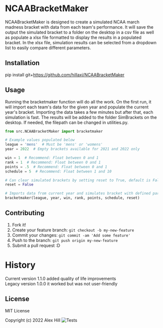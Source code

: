 # NCAABracketMaker
NCAABracketMaker is designed to create a simulated NCAA march madness bracket with data
from each team's performance. It will save the output the simulated bracket to a folder on the desktop in a csv file
as well as populate a xlsx file formatted to display the results in a populated bracket. In the xlsx file, simulation
results can be selected from a dropdown list to easily compare different parameters.

## Installation
pip install git+https://github.com/hillaxj/NCAABracketMaker

## Usage
Running the bracketmaker function will do all the work. On the first run, it will import each team's data for the given
year and populate the current year's bracket. Importing the data takes a few minutes but after that, each simulation
is fast. The results will be added to the folder SimBrackets on the desktop. If needed, the filepath can be changed in
utilities.py.

```Python
from src.NCAABracketMaker import bracketmaker

# Example values populated below
league = 'mens'  # Must be 'mens' or 'womens'
year = 2022  # Empty brackets available for 2021 and 2022 only

win = 1  # Recommend: Float between 0 and 1
rank = 1  # Recommend: Float between 0 and 1
points = .5  # Recommend: Float between 0 and 1
schedule = 5  # Recommend: Float between 1 and 10

# Can clear simulated brackets by setting reset to True, default is False
reset = False

# Imports data from current year and simulates bracket with defined parameters. Open Sim_Bracket.xlsx to see results.
bracketmaker(league, year, win, rank, points, schedule, reset)

```
## Contributing
1. Fork it!
2. Create your feature branch: `git checkout -b my-new-feature`
3. Commit your changes: `git commit -am 'Add some feature'`
4. Push to the branch: `git push origin my-new-feature`
5. Submit a pull request :D

# History
Current version 1.1.0 added quality of life improvements \
Legacy version 1.0.0 it worked but was not user-friendly

## License
MIT License

Copyright (c) 2022 Alex Hill
![Tests](https://github.com/hillaxj/NCAABracketMaker/actions/workflows/tests.yml/badge.svg)

